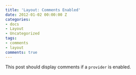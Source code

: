 ```yaml
---
title: 'Layout: Comments Enabled'
date: 2012-01-02 00:00:00 Z
categories:
- docs
- Layout
- Uncategorized
tags:
- comments
- layout
comments: true
---
```


This post should display comments if a `provider` is enabled.